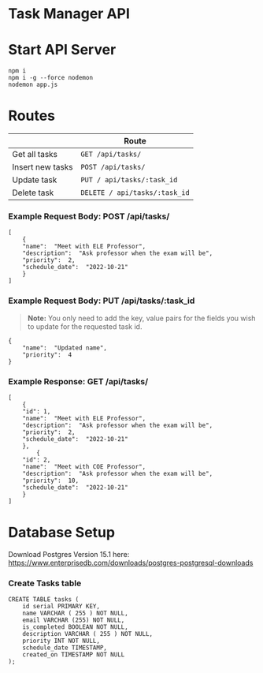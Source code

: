 # Task Manager API

# Start API Server
 ```
npm i
npm i -g --force nodemon
nodemon app.js
```

# Routes
|                |Route                       |
|----------------|-------------------------------|
|Get all tasks|`GET /api/tasks/`|
|Insert new tasks          |`POST /api/tasks/`|
|Update task       |`PUT / api/tasks/:task_id`|
|Delete task       |`DELETE / api/tasks/:task_id`|

###  Example Request Body: POST /api/tasks/
```
[
	{
	"name":  "Meet with ELE Professor",
	"description":  "Ask professor when the exam will be",
	"priority":  2,
	"schedule_date":  "2022-10-21"
	}
]
```

###  Example Request Body: PUT /api/tasks/:task_id
> **Note:** You only need to add the key, value pairs for the fields you wish to update for the requested task id.
```
{
	"name":  "Updated name",
	"priority":  4
}
```

###  Example Response: GET /api/tasks/
```
[
	{
	"id": 1,
	"name":  "Meet with ELE Professor",
	"description":  "Ask professor when the exam will be",
	"priority":  2,
	"schedule_date":  "2022-10-21"
	},
		{
	"id": 2,
	"name":  "Meet with COE Professor",
	"description":  "Ask professor when the exam will be",
	"priority":  10,
	"schedule_date":  "2022-10-21"
	}
]
```

# Database Setup

Download Postgres Version 15.1 here: https://www.enterprisedb.com/downloads/postgres-postgresql-downloads

###  Create Tasks table
```
CREATE TABLE tasks (
	id serial PRIMARY KEY,
	name VARCHAR ( 255 ) NOT NULL,
	email VARCHAR (255) NOT NULL,
	is_completed BOOLEAN NOT NULL,
	description VARCHAR ( 255 ) NOT NULL,
	priority INT NOT NULL,
	schedule_date TIMESTAMP,
	created_on TIMESTAMP NOT NULL
);
```



